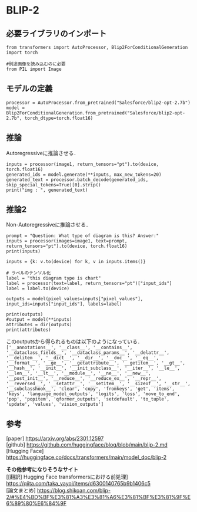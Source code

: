 # BLIP-2


## 必要ライブラリのインポート
```
from transformers import AutoProcessor, Blip2ForConditionalGeneration
import torch

#別途画像を読み込むのに必要
from PIL import Image
```

## モデルの定義
```
processor = AutoProcessor.from_pretrained("Salesforce/blip2-opt-2.7b")
model = Blip2ForConditionalGeneration.from_pretrained("Salesforce/blip2-opt-2.7b", torch_dtype=torch.float16)
```

## 推論
Autoregressiveに推論させる．
```
inputs = processor(image1, return_tensors="pt").to(device, torch.float16)
generated_ids = model.generate(**inputs, max_new_tokens=20)
generated_text = processor.batch_decode(generated_ids, skip_special_tokens=True)[0].strip()
print("img : ", generated_text)
```

## 推論2
Non-Autoregressiveに推論させる．
```
prompt = "Question: What type of diagram is this? Answer:"
inputs = processor(images=image1, text=prompt, return_tensors="pt").to(device, torch.float16)
print(inputs)

inputs = {k: v.to(device) for k, v in inputs.items()}

# ラベルのテンソル化
label = "this diagram type is chart"
label = processor(text=label, return_tensors="pt")["input_ids"]
label = label.to(device)

outputs = model(pixel_values=inputs["pixel_values"], input_ids=inputs["input_ids"], labels=label)

print(outputs)
#output = model(**inputs)
attributes = dir(outputs)
print(attributes)
```
このoutputsから得られるものは以下のようになっている．<br>
```['__annotations__', '__class__', '__contains__', '__dataclass_fields__', '__dataclass_params__', '__delattr__', '__delitem__', '__dict__', '__dir__', '__doc__', '__eq__', '__format__', '__ge__', '__getattribute__', '__getitem__', '__gt__', '__hash__', '__init__', '__init_subclass__', '__iter__', '__le__', '__len__', '__lt__', '__module__', '__ne__', '__new__', '__post_init__', '__reduce__', '__reduce_ex__', '__repr__', '__reversed__', '__setattr__', '__setitem__', '__sizeof__', '__str__', '__subclasshook__', 'clear', 'copy', 'fromkeys', 'get', 'items', 'keys', 'language_model_outputs', 'logits', 'loss', 'move_to_end', 'pop', 'popitem', 'qformer_outputs', 'setdefault', 'to_tuple', 'update', 'values', 'vision_outputs']```


## 参考
[paper] https://arxiv.org/abs/2301.12597 <br>
[github] https://github.com/huggingface/blog/blob/main/blip-2.md <br>
[Hugging Face] https://huggingface.co/docs/transformers/main/model_doc/blip-2 <br>

**その他参考になりそうなサイト**<br>
[[翻訳] Hugging Face transformersにおける前処理] https://qiita.com/taka_yayoi/items/d6300140765b9b1406c5<br>
[論文まとめ] https://blog.shikoan.com/blip-2/#%E4%BD%BF%E3%81%A3%E3%81%A6%E3%81%BF%E3%81%9F%E6%89%80%E6%84%9F
